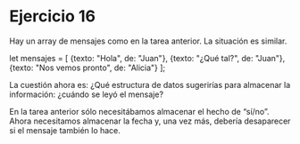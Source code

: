 <h1>Ejercicio 16</h1>
<p>Hay un array de mensajes como en la tarea anterior. La situación es similar.</p>
    let mensajes = [
        {texto: "Hola", de: "Juan"},
        {texto: "¿Qué tal?", de: "Juan"},
        {texto: "Nos vemos pronto", de: "Alicia"}
    ];
<p>La cuestión ahora es: ¿Qué estructura de datos sugerirías para almacenar la información: ¿cuándo se leyó el mensaje?</p>
<p>En la tarea anterior sólo necesitábamos almacenar el hecho de “sí/no”. Ahora necesitamos almacenar la fecha y, una vez más, debería desaparecer si el mensaje también lo hace.</p>
